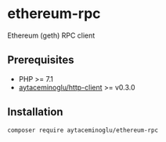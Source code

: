 # ethereum-rpc

Ethereum (geth) RPC client

## Prerequisites

* PHP >= 7.1
* [aytaceminoglu/http-client](https://github.com/aytaceminoglu/http-client) >= v0.3.0

## Installation

`composer require aytaceminoglu/ethereum-rpc`
